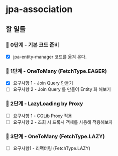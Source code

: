 # jpa-association

## 할 일들

### 🚀 0단계 - 기본 코드 준비

-[x] jpa-entity-manager 코드를 옮겨 온다.

### 🚀 1단계 - OneToMany (FetchType.EAGER)

- [x] 요구사항 1 - Join Query 만들기
- [ ] 요구사항 2 - Join Query 를 만들어 Entity 화 해보기

### 🚀 2단계 - LazyLoading by Proxy

- [ ] 요구사항 1 - CGLib Proxy 적용
- [ ] 요구사항 2 - 조회 시 프록시 객체를 사용해 적용해보자

### 🚀 3단계 - OneToMany (FetchType.LAZY)

- [ ] 요구사항1 - 리팩터링 (FetchType.LAZY)
